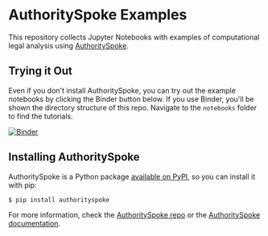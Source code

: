 # AuthoritySpoke Examples

This repository collects Jupyter Notebooks with examples of computational legal analysis using [AuthoritySpoke](https://github.com/mscarey/AuthoritySpoke).

## Trying it Out

Even if you don't install AuthoritySpoke, you can try out the example notebooks by clicking the Binder button below. If you use Binder, you'll be shown the directory structure of this repo. Navigate to the `notebooks` folder to find the tutorials.

[![Binder](https://mybinder.org/badge_logo.svg)](https://mybinder.org/v2/gh/mscarey/authorityspoke-examples/trunk)

## Installing AuthoritySpoke

AuthoritySpoke is a Python package [available on PyPI](https://pypi.org/project/AuthoritySpoke/), so you can install it with pip:

```
$ pip install authorityspoke
```

For more information, check the [AuthoritySpoke repo](https://github.com/mscarey/AuthoritySpoke) or the [AuthoritySpoke documentation](https://authorityspoke.readthedocs.io/).
